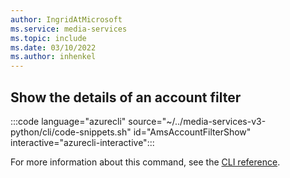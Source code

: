 ```yaml
---
author: IngridAtMicrosoft
ms.service: media-services 
ms.topic: include
ms.date: 03/10/2022
ms.author: inhenkel
---
```


## Show the details of an account filter

:::code language="azurecli" source="~/../media-services-v3-python/cli/code-snippets.sh" id="AmsAccountFilterShow" interactive="azurecli-interactive":::

For more information about this command, see the [CLI reference](/cli/azure/ams/account-filter?view=azure-cli-latest#az-ams-account-filter-show).
